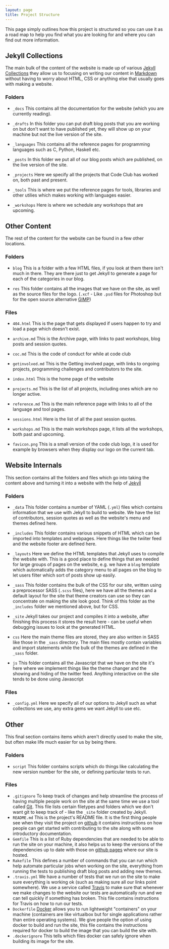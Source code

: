 ```yaml
---
layout: page
title: Project Structure 
---
```


This page simply outlines how this project is structured so you can use it as a
road map to help you find what you are looking for and where you can find out
more information.

## Jekyll Collections

The main bulk of the content of the website is made up of various
[Jekyll Collections][collections] they allow us to focusing on writing our
content in [Markdown][markdown] without having to worry about HTML, CSS or
anything else that usually goes with making a website.

### Folders

- `_docs` This contains all the documentation for the website (which you are
  currently reading).
  
- `_drafts` In this folder you can put draft blog posts that you are working on
  but don't want to have published yet, they will show up on your machine but not
  the live version of the site.

- `_languages` This contains all the reference pages for programming languages
  such as C, Python, Haskell etc. 
  
- `_posts` In this folder we put all of our blog posts which are published, on
  the live version of the site.
  
- `_projects` Here we specify all the projects that Code Club has worked on,
  both past and present. 
  
- `_tools` This is where we put the reference pages for tools, libraries and
  other utilies which makes working with languages easier. 
  
- `_workshops` Here is where we schedule any workshops that are upcoming.
  
## Other Content

The rest of the content for the website can be found in a few other locations.

### Folders

- `blog` This is a folder with a few HTML files, if you look at them there isn't
  much in there. They are there just to get Jekyll to generate a page for each
  of the categories in our blog.

- `res` This folder contains all the images that we have on the site, as well as
  the source files for the logo. (`.xcf` - Like `.psd` files for Photoshop but
  for the open source alternative [GIMP][gimp])

### Files
- `404.html` This is the page that gets displayed if users happen to try and
  load a page which doesn't exist.

- `archive.md` This is the Archive page, with links to past workshops, blog
  posts and session quotes.

- `coc.md` This is the code of conduct for while at code club

- `getinvolved.md` This is the Getting involved page, with links to ongoing
  projects, programming challenges and contributors to the site.

- `index.html` This is the home page of the website

- `projects.md` This is the list of all projects, including ones which are no
  longer active.

- `reference.md` This is the main reference page with links to all of the
  language and tool pages.

- `sessions.html` Here is the list of all the past session quotes.

- `workshops.md` This is the main workshops page, it lists all the workshops,
  both past and upcoming.
  
- `favicon.png` This is a small version of the code club logo, it is used for
  example by browsers when they display our logo on the current tab.
 
## Website Internals

This section contains all the folders and files which go into taking the content
above and turning it into a website with the help of [Jekyll][jekyll]

### Folders

- `_data` This folder contains a number of YAML (`.yml`) files which contains
  information that we use with Jekyll to build to website. We have the list of
  contributors, session quotes as well as the website's menu and themes defined
  here.
  
- `_includes` This folder contains various snippets of HTML which can be
  imported into templates and webpages. Here things like the twiiter feed and the
  website footer are defined here.
  
- `_layouts` Here we define the HTML templates that Jekyll uses to compile the
  website with. This is a good place to define things that are needed for large
  groups of pages on the website, e.g. we have a `blog` template which
  automatically adds the category menu to all pages on the blog to let users
  filter which sort of posts show up easily. 
  
- `_sass` This folder contains the bulk of the CSS for our site, written using a
  preprocessor SASS (`.scss` files), here we have all the themes and a default
  layout for the site that theme creators can use so they can concentrate on
  making the site look good. Think of this folder as the `_includes` folder we
  mentioned above, but for CSS.
  
- `_site` Jekyll takes our project and compiles it into a website, after
  finishing this process it stores the result here - can be useful when
  debugging issues to look at the generated HTML.
  
- `css` Here the main theme files are stored, they are also written in SASS like
  those in the `_sass` directory. The main files mostly contain variables and
  import statements while the bulk of the themes are defined in the `_sass`
  folder.
  
- `js` This folder contains all the Javascript that we have on the site it's
  here where we implement things like the theme changer and the showing and
  hiding of the twitter feed. Anything interactive on the site tends to be done
  using Javascript
  
### Files

- `_config.yml` Here we specify all of our options to Jekyll such as what
  collections we use, any extra gems we want Jekyll to use etc.

## Other 

This final section contains items which aren't directly used to make the site,
but often make life much easier for us by being there.

### Folders

- `script` This folder contains scripts which do things like calculating the new
  version number for the site, or defining particular tests to run.

### Files

- `.gitignore` To keep track of changes and help streamline the process of
  having multiple people work on the site at the same time we use a tool called
  [Git][git]. This file lists certain filetypes and folders which we don't want
  git to keep track of - like the `_site` folder created by Jekyll.
- `README.md` This is the project's README file. It is the first thing people
  see when they visit the project on [github][github] it contains instructions
  on how people can get started with contributing to the site along with some
  introductory documentation.
- `Gemfile` This is a list of Ruby dependencies that are needed to be able to
  run the site on your machine, it also helps us to keep the versions of the
  dependencies up to date with those on [github pages][gh-pages] where our site
  is hosted.
- `Rakefile` This defines a number of commands that you can run which help
  automate particular jobs when working on the site, everything from running the
  tests to publishing draft blog posts and adding new themes.
- `.travis.yml` We have a number of tests that we run on the site to make sure
  everything is working ok (such as making sure all our links point somewhere).
  We use a service called [Travis][travis] to make sure that whenever we make
  changes to the website our tests are automatically run and we can tell quickly
  if something has broken. This file contains instructions for Travis on how to
  run our tests.
- `Dockerfile` [Docker][docker] allows you to run lightweight "containers" on
  your machine (containers are like virtualbox but for single applications
  rather than entire operating systems). We give people the option of using
  docker to build and run the site, this file contains the instructions required
  for docker to build the image that you can build the site with.
- `.dockerignore` This tells which files docker can safely ignore when building
  its image for the site.

[collections]: https://jekyllrb.com/docs/collections/
[docker]:      https://www.docker.com/
[gh-pages]:    https://pages.github.com/versions/
[gimp]:        https://www.gimp.org/
[git]:         https://git-scm.com/
[github]:      https://github.com/CardiffMathematicsCodeClub/CardiffMathematicsCodeClub.github.io
[jekyll]:      https://jekyllrb.com/
[markdown]:    https://daringfireball.net/projects/markdown/
[travis]:      https://travis-ci.org/

